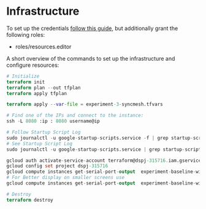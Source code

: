 # Infrastructure

To set up the
credentials [follow this guide](https://learn.hashicorp.com/tutorials/terraform/google-cloud-platform-build#set-up-gcp),
but additionally grant the following roles:

- roles/resources.editor

A short overview of the commands to set up the infrastructure and configure resources:

```terraform
# Initialize
terraform init
terraform plan --out tfplan
terraform apply tfplan

terraform apply --var-file = experiment-3-syncmesh.tfvars

# Find one of the IPs and connect to the instance:
ssh -L 8080 :ip : 8080 username@ip

# Follow Startup Script Log
sudo journalctl -u google-startup-scripts.service -f | grep startup-script
# See Startup Script Log
sudo journalctl -u google-startup-scripts.service | grep startup-script

gcloud auth activate-service-account terraform@dspj-315716.iam.gserviceaccount.com --key-file = "credentials.json"
gcloud config set project dspj-315716
gcloud compute instances get-serial-port-output  experiment-baseline-with-latency-3-test-orchestrator
# For Better display on smaller screens use
gcloud compute instances get-serial-port-output  experiment-baseline-with-latency-9-test-orchestrator | cut -d "]" -f2- | grep startup-script

# Destroy
terraform destroy
```
